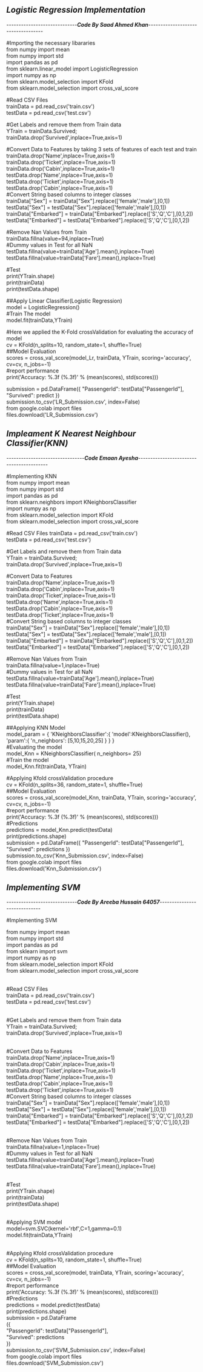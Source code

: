 ***Logistic Regression Implementation***<br/>
----------------------------------------------
-----------------------------***Code By Saad Ahmed Khan***-----------------------------------

#Importing the necessary libararies </br>
from numpy import mean <br/>
from numpy import std </br>
import pandas as pd</br>
from sklearn.linear_model import LogisticRegression </br>
import numpy as np </br>
from sklearn.model_selection import KFold </br>
from sklearn.model_selection import cross_val_score </br>

#Read CSV Files </br>
trainData = pd.read_csv('train.csv')</br>
testData = pd.read_csv('test.csv')</br>

#Get Labels and remove them from Train data</br>
YTrain = trainData.Survived;</br>
trainData.drop('Survived',inplace=True,axis=1)</br>

#Convert Data to Features by taking 3 sets of features of each test and train </br>
trainData.drop('Name',inplace=True,axis=1)</br>
trainData.drop('Ticket',inplace=True,axis=1)</br>
trainData.drop('Cabin',inplace=True,axis=1)</br>
testData.drop('Name',inplace=True,axis=1)</br>
testData.drop('Ticket',inplace=True,axis=1)</br>
testData.drop('Cabin',inplace=True,axis=1)</br>
#Convert String based columns to integer classes</br>
trainData["Sex"] = trainData["Sex"].replace(['female','male'],[0,1])</br>
testData["Sex"] = testData["Sex"].replace(['female','male'],[0,1])</br>
trainData["Embarked"] = trainData["Embarked"].replace(['S','Q','C'],[0,1,2])</br>
testData["Embarked"] = testData["Embarked"].replace(['S','Q','C'],[0,1,2])</br>

#Remove Nan Values from Train </br>
trainData.fillna(value=94,inplace=True) </br>
#Dummy values in Test for all NaN </br>
testData.fillna(value=trainData['Age'].mean(),inplace=True) </br>
testData.fillna(value=trainData['Fare'].mean(),inplace=True) </br>

#Test </br>
print(YTrain.shape) </br>
print(trainData)</br>
print(testData.shape) </br>


##Apply Linear Classifier(Logistic Regression) </br>
model = LogisticRegression()</br>
#Train The model </br>
model.fit(trainData,YTrain) </br>

#Here we applied the K-Fold crossValidation for evaluating the accuracy of model </br>
cv = KFold(n_splits=10, random_state=1, shuffle=True)</br>
##Model Evaluation</br>
scores = cross_val_score(model_Lr, trainData, YTrain, scoring='accuracy', cv=cv, n_jobs=-1)</br>
#report performance </br>
print('Accuracy: %.3f (%.3f)' % (mean(scores), std(scores))) </br>

submission = pd.DataFrame({
        "PassengerId": testData["PassengerId"],
        "Survived": predict
    })</br>
submission.to_csv('LR_Submission.csv', index=False) </br>
from google.colab import files</br>
files.download('LR_Submission.csv')</br>


***Impleament K Nearest Neighbour Classifier(KNN)***
-----------------------------------------------------------
--------------------------------***Code Emaan Ayesha***-----------------------------------------<br/>

#Implementing KNN <br/>
from numpy import mean <br/>
from numpy import std <br/>
import pandas as pd <br/>
from sklearn.neighbors import KNeighborsClassifier <br/>
import numpy as np <br/>
from sklearn.model_selection import KFold <br/>
from sklearn.model_selection import cross_val_score <br/>

#Read CSV Files
trainData = pd.read_csv('train.csv') <br/>
testData = pd.read_csv('test.csv') <br/>

#Get Labels and remove them from Train data <br/>
YTrain = trainData.Survived;<br/>
trainData.drop('Survived',inplace=True,axis=1) <br/>

#Convert Data to Features <br/>
trainData.drop('Name',inplace=True,axis=1) <br/>
trainData.drop('Cabin',inplace=True,axis=1) <br/>
trainData.drop('Ticket',inplace=True,axis=1) <br/>
testData.drop('Name',inplace=True,axis=1)<br/>
testData.drop('Cabin',inplace=True,axis=1)<br/>
testData.drop('Ticket',inplace=True,axis=1)<br/>
#Convert String based columns to integer classes<br/>
trainData["Sex"] = trainData["Sex"].replace(['female','male'],[0,1]) <br/>
testData["Sex"] = testData["Sex"].replace(['female','male'],[0,1])<br/>
trainData["Embarked"] = trainData["Embarked"].replace(['S','Q','C'],[0,1,2])<br/>
testData["Embarked"] = testData["Embarked"].replace(['S','Q','C'],[0,1,2])<br/>

#Remove Nan Values from Train <br/>
trainData.fillna(value=1,inplace=True) <br/>
#Dummy values in Test for all NaN<br/>
testData.fillna(value=trainData['Age'].mean(),inplace=True) <br/>
testData.fillna(value=trainData['Fare'].mean(),inplace=True) <br/>

#Test<br/>
print(YTrain.shape)<br/>
print(trainData)<br/>
print(testData.shape)

##Applying KNN Model <br/>
model_param = {
      'KNeighborsClassifier':{
        'model':KNeighborsClassifier(),
        'param':{
            'n_neighbors': [5,10,15,20,25]
}
      }
}<br/>
#Evaluating the model <br/>
model_Knn = KNeighborsClassifier( n_neighbors= 25)<br/>
#Train the model<br/>
model_Knn.fit(trainData, YTrain)<br/>

#Applying Kfold crossValidation procedure<br/>
cv = KFold(n_splits=36, random_state=1, shuffle=True)<br/>
##Model Evaluation<br/>
scores = cross_val_score(model_Knn, trainData, YTrain, scoring='accuracy', cv=cv, n_jobs=-1)<br/>
#report performance <br/>
print('Accuracy: %.3f (%.3f)' % (mean(scores), std(scores)))<br/>
#Predictions<br/>
predictions = model_Knn.predict(testData)<br/>
print(predictions.shape)<br/>
submission = pd.DataFrame({
        "PassengerId": testData["PassengerId"],
        "Survived": predictions
    })<br/>
submission.to_csv('Knn_Submission.csv', index=False)<br/>
from google.colab import files</br>
files.download('Knn_Submission.csv')</br>

***Implementing SVM***<br/>
----------------------------------------------
-----------------------------***Code By Areeba Hussain 64057***-----------------------------

#Implementing SVM

from numpy import mean </br>
from numpy import std </br>
import pandas as pd </br>
from sklearn import svm </br>
import numpy as np </br>
from sklearn.model_selection import KFold </br>
from sklearn.model_selection import cross_val_score </br>
</br>

#Read CSV Files </br>
trainData = pd.read_csv('train.csv') </br>
testData = pd.read_csv('test.csv') </br>
</br>

#Get Labels and remove them from Train data </br>
YTrain = trainData.Survived; </br>
trainData.drop('Survived',inplace=True,axis=1) </br>
</br>

#Convert Data to Features </br>
trainData.drop('Name',inplace=True,axis=1) </br>
trainData.drop('Cabin',inplace=True,axis=1) </br>
trainData.drop('Ticket',inplace=True,axis=1) </br>
testData.drop('Name',inplace=True,axis=1) </br>
testData.drop('Cabin',inplace=True,axis=1) </br>
testData.drop('Ticket',inplace=True,axis=1) </br>
#Convert String based columns to integer classes </br>
trainData["Sex"] = trainData["Sex"].replace(['female','male'],[0,1]) </br>
testData["Sex"] = testData["Sex"].replace(['female','male'],[0,1]) </br>
trainData["Embarked"] = trainData["Embarked"].replace(['S','Q','C'],[0,1,2]) </br>
testData["Embarked"] = testData["Embarked"].replace(['S','Q','C'],[0,1,2]) </br>
 </br>
 
#Remove Nan Values from Train </br>
trainData.fillna(value=1,inplace=True) </br>
#Dummy values in Test for all NaN </br>
testData.fillna(value=trainData['Age'].mean(),inplace=True) </br>
testData.fillna(value=trainData['Fare'].mean(),inplace=True) </br>
</br>

#Test </br>
print(YTrain.shape) </br>
print(trainData) </br>
print(testData.shape) </br>
</br>

#Applying SVM model </br>
model=svm.SVC(kernel='rbf',C=1,gamma=0.1) </br>
model.fit(trainData,YTrain) </br>
</br>

#Applying Kfold crossValidation procedure </br>
cv = KFold(n_splits=10, random_state=1, shuffle=True) </br>
##Model Evaluation </br>
scores = cross_val_score(model, trainData, YTrain, scoring='accuracy', cv=cv, n_jobs=-1) </br>
#report performance </br>
print('Accuracy: %.3f (%.3f)' % (mean(scores), std(scores))) </br>
#Predictions </br>
predictions = model.predict(testData) </br>
print(predictions.shape) </br>
submission = pd.DataFrame </br>
({ </br>
        "PassengerId": testData["PassengerId"], </br>
        "Survived": predictions </br>
        }) </br>
submission.to_csv('SVM_Submission.csv', index=False) </br>
from google.colab import files </br>
files.download('SVM_Submission.csv') </br>
</br>
